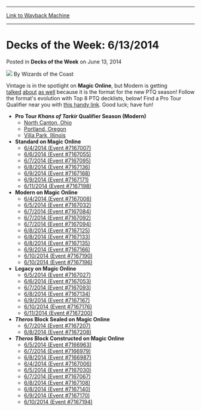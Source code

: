 
---
[Link to Wayback Machine](https://web.archive.org/web/20211025175422/https://magic.wizards.com/en/articles/archive/decks-week/decks-week-6132014-2014-06-13)

[_metadata_:author]:- "Wizards of the Coast"
[_metadata_:description]:- "Vintage is in the spotlight on Magic Online, but Modern is getting talked about as well because it is the format for the new PTQ season! Follow the format's evolution with Top 8 PTQ decklists, below! Find a Pro Tour Qualifier near you with this handy link. Good luck; have fun!"
[_metadata_:generator]:- "Drupal 7 (http://drupal.org)"
[_metadata_:node]:- "217701"
[_metadata_:publish_date]:- "2014-06-13"
[_metadata_:source]:- "div-main-content"
[_metadata_:title]:- "Decks of the Week: 6/13/2014"
[_metadata_:wayback_capture_timestamp]:- "2021-10-25 17:54:22"
[_metadata_:wayback_raw_url]:- "https://web.archive.org/web/20211025175422id_/https://magic.wizards.com/en/articles/archive/decks-week/decks-week-6132014-2014-06-13"
[_metadata_:wayback_url]:- "https://magic.wizards.com/en/articles/archive/decks-week/decks-week-6132014-2014-06-13"
---


Decks of the Week: 6/13/2014
============================



 Posted in **Decks of the Week**
 on June 13, 2014 






![](https://media.magic.wizards.com/styles/auth_small/public/images/person/wizards_author.jpg)
By Wizards of the Coast











Vintage is in the spotlight on **Magic Online**, but Modern is getting [talked](https://archive.wizards.com/magic/magazine/article.aspx?x=mtg/daily/pr/302) [about](https://archive.wizards.com/magic/magazine/article.aspx?x=mtg/daily/td/302) [as well](https://archive.wizards.com/magic/magazine/article.aspx?x=mtg/daily/pr/303) because it is the format for the new PTQ season! Follow the format's evolution with Top 8 PTQ decklists, below! Find a Pro Tour Qualifier near you with [this handy link](https://archive.wizards.com/Magic/TCG/Events.aspx?x=mtg/event/protour/qualifierlist#huey). Good luck; have fun!


* **Pro Tour *Khans of Tarkir* Qualifier Season (Modern)** 
	+ [North Canton, Ohio](http://archive.wizards.com/magic/magazine/events.aspx?x=mtg/daily/eventcoverage/khansoftarkir14ptq/0607northcanton)
	+ [Portland, Oregon](http://archive.wizards.com/magic/magazine/events.aspx?x=mtg/daily/eventcoverage/khansoftarkir14ptq/0607portland)
	+ [Villa Park, Illinois](http://archive.wizards.com/magic/magazine/events.aspx?x=mtg/daily/eventcoverage/khansoftarkir14ptq/0608villapark)
* **Standard on Magic Online**
	+ [6/4/2014 (Event #7167007)](http://archive.wizards.com/Magic/Digital/MagicOnlineTourn.aspx?x=mtg/digital/magiconline/tourn/7167007)
	+ [6/6/2014 (Event #7167055)](http://archive.wizards.com/Magic/Digital/MagicOnlineTourn.aspx?x=mtg/digital/magiconline/tourn/7167055)
	+ [6/7/2014 (Event #7167095)](http://archive.wizards.com/Magic/Digital/MagicOnlineTourn.aspx?x=mtg/digital/magiconline/tourn/7167095)
	+ [6/8/2014 (Event #7167136)](http://archive.wizards.com/Magic/Digital/MagicOnlineTourn.aspx?x=mtg/digital/magiconline/tourn/7167136)
	+ [6/9/2014 (Event #7167168)](http://archive.wizards.com/Magic/Digital/MagicOnlineTourn.aspx?x=mtg/digital/magiconline/tourn/7167168)
	+ [6/9/2014 (Event #7167171)](http://archive.wizards.com/Magic/Digital/MagicOnlineTourn.aspx?x=mtg/digital/magiconline/tourn/7167171)
	+ [6/11/2014 (Event #7167198)](http://archive.wizards.com/Magic/Digital/MagicOnlineTourn.aspx?x=mtg/digital/magiconline/tourn/7167198)
* **Modern on Magic Online**
	+ [6/4/2014 (Event #7167008)](http://archive.wizards.com/Magic/Digital/MagicOnlineTourn.aspx?x=mtg/digital/magiconline/tourn/7167008)
	+ [6/5/2014 (Event #7167032)](http://archive.wizards.com/Magic/Digital/MagicOnlineTourn.aspx?x=mtg/digital/magiconline/tourn/7167032)
	+ [6/7/2014 (Event #7167084)](http://archive.wizards.com/Magic/Digital/MagicOnlineTourn.aspx?x=mtg/digital/magiconline/tourn/7167084)
	+ [6/7/2014 (Event #7167092)](http://archive.wizards.com/Magic/Digital/MagicOnlineTourn.aspx?x=mtg/digital/magiconline/tourn/7167092)
	+ [6/7/2014 (Event #7167094)](http://archive.wizards.com/Magic/Digital/MagicOnlineTourn.aspx?x=mtg/digital/magiconline/tourn/7167094)
	+ [6/8/2014 (Event #7167125)](http://archive.wizards.com/Magic/Digital/MagicOnlineTourn.aspx?x=mtg/digital/magiconline/tourn/7167125)
	+ [6/8/2014 (Event #7167133)](http://archive.wizards.com/Magic/Digital/MagicOnlineTourn.aspx?x=mtg/digital/magiconline/tourn/7167133)
	+ [6/8/2014 (Event #7167135)](http://archive.wizards.com/Magic/Digital/MagicOnlineTourn.aspx?x=mtg/digital/magiconline/tourn/7167135)
	+ [6/9/2014 (Event #7167166)](http://archive.wizards.com/Magic/Digital/MagicOnlineTourn.aspx?x=mtg/digital/magiconline/tourn/7167166)
	+ [6/10/2014 (Event #7167190)](http://archive.wizards.com/Magic/Digital/MagicOnlineTourn.aspx?x=mtg/digital/magiconline/tourn/7167190)
	+ [6/10/2014 (Event #7167196)](http://archive.wizards.com/Magic/Digital/MagicOnlineTourn.aspx?x=mtg/digital/magiconline/tourn/7167196)
* **Legacy on Magic Online**
	+ [6/5/2014 (Event #7167027)](http://archive.wizards.com/Magic/Digital/MagicOnlineTourn.aspx?x=mtg/digital/magiconline/tourn/7167027)
	+ [6/6/2014 (Event #7167053)](http://archive.wizards.com/Magic/Digital/MagicOnlineTourn.aspx?x=mtg/digital/magiconline/tourn/7167053)
	+ [6/7/2014 (Event #7167093)](http://archive.wizards.com/Magic/Digital/MagicOnlineTourn.aspx?x=mtg/digital/magiconline/tourn/7167093)
	+ [6/8/2014 (Event #7167134)](http://archive.wizards.com/Magic/Digital/MagicOnlineTourn.aspx?x=mtg/digital/magiconline/tourn/7167134)
	+ [6/9/2014 (Event #7167167)](http://archive.wizards.com/Magic/Digital/MagicOnlineTourn.aspx?x=mtg/digital/magiconline/tourn/7167167)
	+ [6/10/2014 (Event #7167176)](http://archive.wizards.com/Magic/Digital/MagicOnlineTourn.aspx?x=mtg/digital/magiconline/tourn/7167176)
	+ [6/11/2014 (Event #7167200)](http://archive.wizards.com/Magic/Digital/MagicOnlineTourn.aspx?x=mtg/digital/magiconline/tourn/7167200)
* ***Theros* Block Sealed on Magic Online** 
	+ [6/7/2014 (Event #7167207)](http://archive.wizards.com/Magic/Digital/MagicOnlineTourn.aspx?x=mtg/digital/magiconline/tourn/7167207)
	+ [6/8/2014 (Event #7167208)](http://archive.wizards.com/Magic/Digital/MagicOnlineTourn.aspx?x=mtg/digital/magiconline/tourn/7167208)
* ***Theros* Block Constructed on Magic Online** 
	+ [6/5/2014 (Event #7166963)](http://archive.wizards.com/Magic/Digital/MagicOnlineTourn.aspx?x=mtg/digital/magiconline/tourn/7166963)
	+ [6/7/2014 (Event #7166979)](http://archive.wizards.com/Magic/Digital/MagicOnlineTourn.aspx?x=mtg/digital/magiconline/tourn/7166979)
	+ [6/8/2014 (Event #7166987)](http://archive.wizards.com/Magic/Digital/MagicOnlineTourn.aspx?x=mtg/digital/magiconline/tourn/7166987)
	+ [6/4/2014 (Event #7167006)](http://archive.wizards.com/Magic/Digital/MagicOnlineTourn.aspx?x=mtg/digital/magiconline/tourn/7167006)
	+ [6/5/2014 (Event #7167030)](http://archive.wizards.com/Magic/Digital/MagicOnlineTourn.aspx?x=mtg/digital/magiconline/tourn/7167030)
	+ [6/7/2014 (Event #7167067)](http://archive.wizards.com/Magic/Digital/MagicOnlineTourn.aspx?x=mtg/digital/magiconline/tourn/7167067)
	+ [6/8/2014 (Event #7167108)](http://archive.wizards.com/Magic/Digital/MagicOnlineTourn.aspx?x=mtg/digital/magiconline/tourn/7167108)
	+ [6/8/2014 (Event #7167140)](http://archive.wizards.com/Magic/Digital/MagicOnlineTourn.aspx?x=mtg/digital/magiconline/tourn/7167140)
	+ [6/9/2014 (Event #7167170)](http://archive.wizards.com/Magic/Digital/MagicOnlineTourn.aspx?x=mtg/digital/magiconline/tourn/7167170)
	+ [6/10/2014 (Event #7167194)](http://archive.wizards.com/Magic/Digital/MagicOnlineTourn.aspx?x=mtg/digital/magiconline/tourn/7167194)






